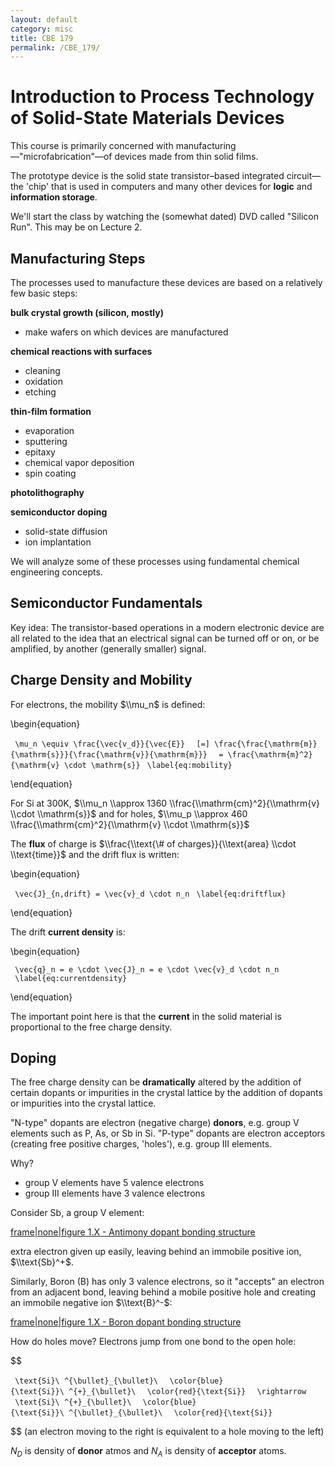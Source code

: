 ```yaml
---
layout: default
category: misc
title: CBE 179
permalink: /CBE_179/
---
```


Introduction to Process Technology of Solid-State Materials Devices
===================================================================

This course is primarily concerned with manufacturing—"microfabrication"—of devices made from thin solid films.

The prototype device is the solid state transistor–based integrated circuit—the 'chip' that is used in computers and many other devices for **logic** and **information storage**.

We'll start the class by watching the (somewhat dated) DVD called "Silicon Run". This may be on Lecture 2.

Manufacturing Steps
-------------------

The processes used to manufacture these devices are based on a relatively few basic steps:

**bulk crystal growth (silicon, mostly)**

-   make wafers on which devices are manufactured

**chemical reactions with surfaces**

-   cleaning
-   oxidation
-   etching

**thin-film formation**

-   evaporation
-   sputtering
-   epitaxy
-   chemical vapor deposition
-   spin coating

**photolithography**

**semiconductor doping**

-   solid-state diffusion
-   ion implantation

We will analyze some of these processes using fundamental chemical engineering concepts.

Semiconductor Fundamentals
--------------------------

Key idea: The transistor-based operations in a modern electronic device are all related to the idea that an electrical signal can be turned off or on, or be amplified, by another (generally smaller) signal.

Charge Density and Mobility
---------------------------

For electrons, the mobility $\\mu_n$ is defined:

\\begin{equation}

` \mu_n \equiv \frac{\vec{v_d}}{\vec{E}} `
` [=] \frac{\frac{\mathrm{m}}{\mathrm{s}}}{\frac{\mathrm{v}}{\mathrm{m}}} `
` = \frac{\mathrm{m}^2}{\mathrm{v} \cdot \mathrm{s}}`
` \label{eq:mobility}`

\\end{equation}

For Si at 300K, $\\mu_n \\approx 1360 \\frac{\\mathrm{cm}^2}{\\mathrm{v} \\cdot \\mathrm{s}}$ and for holes, $\\mu_p \\approx 460 \\frac{\\mathrm{cm}^2}{\\mathrm{v} \\cdot \\mathrm{s}}$

The **flux** of charge is $\\frac{\\text{\# of charges}}{\\text{area} \\cdot \\text{time}}$ and the drift flux is written:

\\begin{equation}

` \vec{J}_{n,drift} = \vec{v}_d \cdot n_n`
` \label{eq:driftflux}`

\\end{equation}

The drift **current density** is:

\\begin{equation}

` \vec{q}_n = e \cdot \vec{J}_n = e \cdot \vec{v}_d \cdot n_n`
` \label{eq:currentdensity}`

\\end{equation}

The important point here is that the **current** in the solid material is proportional to the free charge density.

Doping
------

The free charge density can be **dramatically** altered by the addition of certain dopants or impurities in the crystal lattice by the addition of dopants or impurities into the crystal lattice.

"N-type" dopants are electron (negative charge) **donors**, e.g. group V elements such as P, As, or Sb in Si. "P-type" dopants are electron acceptors (creating free positive charges, 'holes'), e.g. group III elements.

Why?

-   group V elements have 5 valence electrons
-   group III elements have 3 valence electrons

Consider Sb, a group V element:

[frame|none|figure 1.X - Antimony dopant bonding structure](/file:N-type_dopant.gif "wikilink")

extra electron given up easily, leaving behind an immobile positive ion, $\\text{Sb}^+$.

Similarly, Boron (B) has only 3 valence electrons, so it "accepts" an electron from an adjacent bond, leaving behind a mobile positive hole and creating an immobile negative ion $\\text{B}^-$:

[frame|none|figure 1.X - Boron dopant bonding structure](/file:P-type_dopant.gif "wikilink")

How do holes move? Electrons jump from one bond to the open hole:

$$

` \text{Si}\ ^{\bullet}_{\bullet}\ `
` \color{blue}{\text{Si}}\ ^{+}_{\bullet}\ `
` \color{red}{\text{Si}} `
` \rightarrow `
` \text{Si}\ ^{+}_{\bullet}\ `
` \color{blue}{\text{Si}}\ ^{\bullet}_{\bullet}\ `
` \color{red}{\text{Si}}`

$$ (an electron moving to the right is equivalent to a hole moving to the left)

$N_D$ is density of **donor** atmos and $N_A$ is density of **acceptor** atoms.
